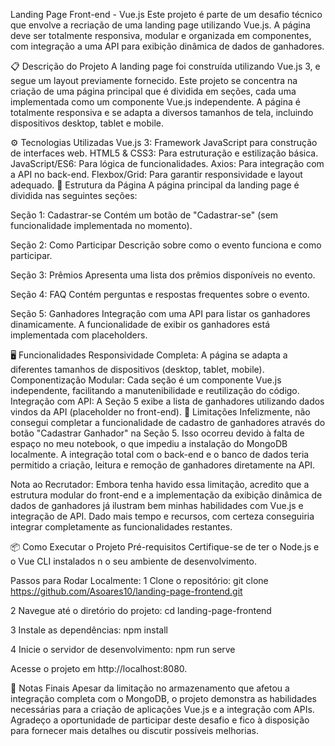 Landing Page Front-end - Vue.js
Este projeto é parte de um desafio técnico que envolve a recriação de uma landing page utilizando Vue.js. A página deve ser totalmente responsiva, modular e organizada em componentes, com integração a uma API para exibição dinâmica de dados de ganhadores.

📋 Descrição do Projeto
A landing page foi construída utilizando Vue.js 3, e segue um layout previamente fornecido. Este projeto se concentra na criação de uma página principal que é dividida em seções, cada uma implementada como um componente Vue.js independente. A página é totalmente responsiva e se adapta a diversos tamanhos de tela, incluindo dispositivos desktop, tablet e mobile.

⚙️ Tecnologias Utilizadas
Vue.js 3: Framework JavaScript para construção de interfaces web.
HTML5 & CSS3: Para estruturação e estilização básica.
JavaScript/ES6: Para lógica de funcionalidades.
Axios: Para integração com a API no back-end.
Flexbox/Grid: Para garantir responsividade e layout adequado.
📑 Estrutura da Página
A página principal da landing page é dividida nas seguintes seções:

Seção 1: Cadastrar-se
Contém um botão de "Cadastrar-se" (sem funcionalidade implementada no momento).

Seção 2: Como Participar
Descrição sobre como o evento funciona e como participar.

Seção 3: Prêmios
Apresenta uma lista dos prêmios disponíveis no evento.

Seção 4: FAQ
Contém perguntas e respostas frequentes sobre o evento.

Seção 5: Ganhadores
Integração com uma API para listar os ganhadores dinamicamente. A funcionalidade de exibir os ganhadores está implementada com placeholders.

🖥️ Funcionalidades
Responsividade Completa: A página se adapta a diferentes tamanhos de dispositivos (desktop, tablet, mobile).
Componentização Modular: Cada seção é um componente Vue.js independente, facilitando a manutenibilidade e reutilização do código.
Integração com API: A Seção 5 exibe a lista de ganhadores utilizando dados vindos da API (placeholder no front-end).
🚫 Limitações
Infelizmente, não consegui completar a funcionalidade de cadastro de ganhadores através do botão "Cadastrar Ganhador" na Seção 5. Isso ocorreu devido à falta de espaço no meu notebook, o que impediu a instalação do MongoDB localmente. A integração total com o back-end e o banco de dados teria permitido a criação, leitura e remoção de ganhadores diretamente na API.

Nota ao Recrutador: Embora tenha havido essa limitação, acredito que a estrutura modular do front-end e a implementação da exibição dinâmica de dados de ganhadores já ilustram bem minhas habilidades com Vue.js e integração de API. Dado mais tempo e recursos, com certeza conseguiria integrar completamente as funcionalidades restantes.

📦 Como Executar o Projeto
Pré-requisitos
Certifique-se de ter o Node.js e o Vue CLI instalados n
o seu ambiente de desenvolvimento.

Passos para Rodar Localmente:
1 Clone o repositório:
git clone https://github.com/Asoares10/landing-page-frontend.git

2 Navegue até o diretório do projeto:
cd landing-page-frontend

3 Instale as dependências:
npm install

4 Inicie o servidor de desenvolvimento:
npm run serve

Acesse o projeto em http://localhost:8080.

📝 Notas Finais
Apesar da limitação no armazenamento que afetou a integração completa com o MongoDB, o projeto demonstra as habilidades necessárias para a criação de aplicações Vue.js e a integração com APIs. Agradeço a oportunidade de participar deste desafio e fico à disposição para fornecer mais detalhes ou discutir possíveis melhorias.

